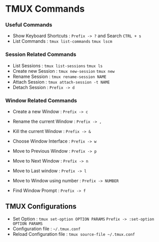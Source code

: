 # TMUX Commands

### Useful Commands
* Show Keyboard Shortcuts : `Prefix -> ?` and Search `CTRL + s`
* List Commands : `tmux list-commands` `tmux lscm`

### Session Related Commands
* List Sessions : `tmux list-sessions` `tmux ls`
* Create new Session : `tmux new-session` `tmux new`
* Rename Session : `tmux rename-session NAME`
* Attach Session : `tmux attach-session -t NAME`
* Detach Session : `Prefix -> d`

### Window Related Commands
* Create a new Window : `Prefix -> c`
* Rename the current Window : `Prefix -> ,`
* Kill the current Window : `Prefix -> &`

* Choose Window Interface : `Prefix -> w`
* Move to Previous Window : `Prefix -> p`
* Move to Next Window : `Prefix -> n`
* Move to Last window : `Prefix -> l`
* Move to Window using number : `Prefix -> NUMBER` 

* Find Window Prompt : `Prefix -> f`

## TMUX Configurations
* Set Option : `tmux set-option OPTION PARAMS` `Prefix -> :set-option OPTION PARAMS`
* Configuration file : `~/.tmux.conf`
* Reload Configuration file : `tmux source-file ~/.tmux.conf`
